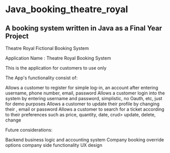 # Java_booking_theatre_royal
## A booking system written in Java as a Final Year Project

Theatre Royal Fictional Booking System

Application Name : Theatre Royal Booking System

This is the application for customers to use only

The App's functionality consist of:

Allows a customer to register for simple log-in, an account after entering username, phone number, email, password
Allows a customer login into the system by entering username and password, simplistic, no Oauth, etc, just for demo purposes
Allows a customer to update their profile by changing their , email or password
Allows a customer to search for a ticket according to their preferences such as price, quantity, date, crud> update, delete, change

Future considerations:

Backend business logic and accounting system
Company booking override options
company side functionality
UX design

